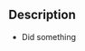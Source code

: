 <!--
PR Title should look like:
- Subsection | Do something
- Do something
-->

## Description
<!-- Describe your changes in detail -->
* Did something

<!--
## Related Issues
* References #X // If this PR is related to an issue but doesn't completely resolve it
* Resolves #X // If this PR resolves an issue completely
-->

<!--
## Screenhots
Insert screenshots here if applicable.
-->
